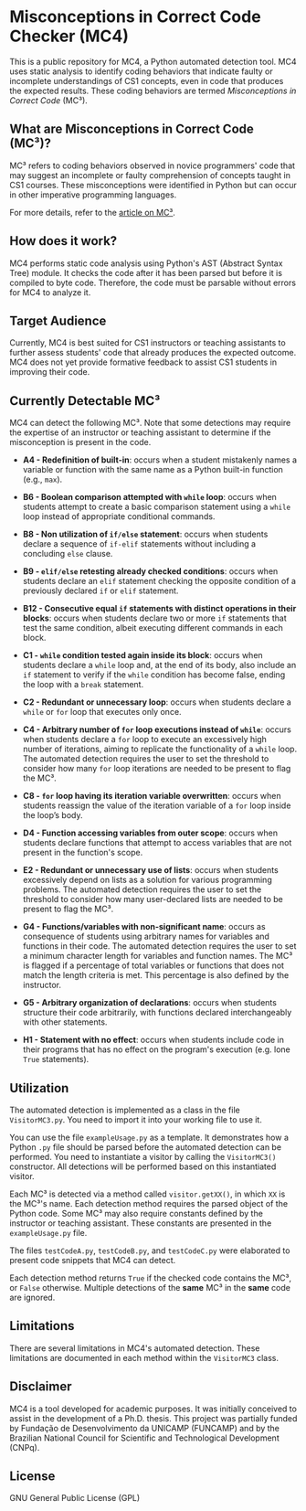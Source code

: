 # Misconceptions in Correct Code Checker (MC4)

This is a public repository for MC4, a Python automated detection tool. MC4 uses static analysis to identify coding behaviors that indicate faulty or incomplete understandings of CS1 concepts, even in code that produces the expected results. These coding behaviors are termed *Misconceptions in Correct Code* (MC³).

## What are Misconceptions in Correct Code (MC³)?

MC³ refers to coding behaviors observed in novice programmers' code that may suggest an incomplete or faulty comprehension of concepts taught in CS1 courses. These misconceptions were identified in Python but can occur in other imperative programming languages.

For more details, refer to the [article on MC³](https://doi.org/10.5753/rbie.2023.3552).

## How does it work?

MC4 performs static code analysis using Python's AST (Abstract Syntax Tree) module. It checks the code after it has been parsed but before it is compiled to byte code. Therefore, the code must be parsable without errors for MC4 to analyze it.

## Target Audience

Currently, MC4 is best suited for CS1 instructors or teaching assistants to further assess students' code that already produces the expected outcome. MC4 does not yet provide formative feedback to assist CS1 students in improving their code.

## Currently Detectable MC³

MC4 can detect the following MC³. Note that some detections may require the expertise of an instructor or teaching assistant to determine if the misconception is present in the code.

- **A4 - Redefinition of built-in**: occurs when a student mistakenly names a variable or function with the same name as a Python built-in function (e.g., ```max```).

- **B6 - Boolean comparison attempted with ```while``` loop**: occurs when students attempt to create a basic comparison statement using a ```while``` loop instead of appropriate conditional commands.

- **B8 - Non utilization of ```if/else``` statement**: occurs when students declare a sequence of ```if-elif``` statements without including a concluding ```else``` clause.

- **B9 - ```elif/else``` retesting already checked conditions**: occurs when students declare an ```elif``` statement checking the opposite condition of a previously declared ```if``` or ```elif``` statement.

 - **B12 - Consecutive equal ```if``` statements with distinct operations in their blocks**: occurs when students declare two or more ```if``` statements that test the same condition, albeit executing different commands in each block.

- **C1 - ```while``` condition tested again inside its block**: occurs when students declare a ```while``` loop and, at the end of its body, also include an ```if``` statement to verify if the ```while``` condition has become false, ending the loop with a ```break``` statement.

- **C2 - Redundant or unnecessary loop**: occurs when students declare a ```while``` or ```for``` loop that executes only once.

- **C4 - Arbitrary number of ```for``` loop executions instead of ```while```**: occurs when students declare a ```for``` loop to execute an excessively high number of iterations, aiming to replicate the functionality of a ```while``` loop. The automated detection requires the user to set the threshold to consider how many ```for``` loop iterations are needed to be present to flag the MC³.

- **C8 - ```for``` loop having its iteration variable overwritten**: occurs when students reassign the value of the iteration variable of a ```for``` loop inside the loop’s body.

- **D4 - Function accessing variables from outer scope**: occurs when students declare functions that attempt to access variables that are not present in the function's scope.

- **E2 - Redundant or unnecessary use of lists**: occurs when students excessively depend on lists as a solution for various programming problems. The automated detection requires the user to set the threshold to consider how many user-declared lists are needed to be present to flag the MC³.

- **G4 - Functions/variables with non-significant name**: occurs as consequence of students using arbitrary names for variables and functions in their code. The automated detection requires the user to set a minimum character length for variables and function names. The MC³ is flagged if a percentage of total variables or functions that does not match the length criteria is met. This percentage is also defined by the instructor.

- **G5 - Arbitrary organization of declarations**: occurs when students structure their code arbitrarily, with functions declared interchangeably with other statements.

- **H1 - Statement with no effect**: occurs when students include code in their programs that has no effect on the program's execution (e.g. lone ```True``` statements).

## Utilization

The automated detection is implemented as a class in the file `VisitorMC3.py`. You need to import it into your working file to use it.

You can use the file `exampleUsage.py` as a template. It demonstrates how a Python `.py` file should be parsed before the automated detection can be performed. You need to instantiate a visitor by calling the `VisitorMC3()` constructor. All detections will be performed based on this instantiated visitor.

Each MC³ is detected via a method called `visitor.getXX()`, in which `XX` is the MC³'s name. Each detection method requires the parsed object of the Python code. Some MC³ may also require constants defined by the instructor or teaching assistant. These constants are presented in the `exampleUsage.py` file.

The files ```testCodeA.py```, ```testCodeB.py```, and ```testCodeC.py``` were elaborated to present code snippets that MC4 can detect.

Each detection method returns `True` if the checked code contains the MC³, or `False` otherwise. Multiple detections of the **same** MC³ in the **same** code are ignored.

## Limitations

There are several limitations in MC4's automated detection. These limitations are documented in each method within the `VisitorMC3` class.

## Disclaimer

MC4 is a tool developed for academic purposes. It was initially conceived to assist in the development of a Ph.D. thesis. This project was partially funded by Fundação de Desenvolvimento da UNICAMP (FUNCAMP) and by the Brazilian National Council for Scientific and Technological Development (CNPq).

## License

GNU General Public License (GPL)
